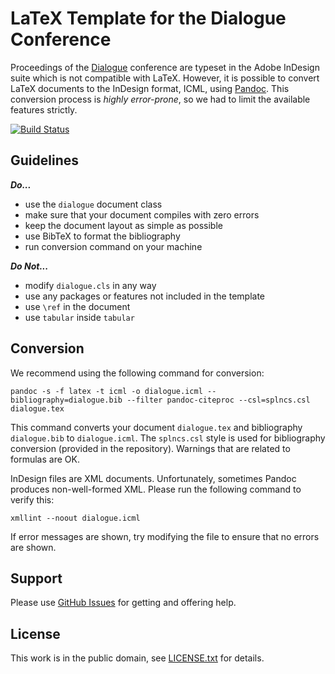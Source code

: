 # LaTeX Template for the Dialogue Conference

Proceedings of the [Dialogue](http://www.dialog-21.ru/en/) conference are typeset in the Adobe InDesign suite which is not compatible with LaTeX. However, it is possible to convert LaTeX documents to the InDesign format, ICML, using [Pandoc](https://pandoc.org). This conversion process is *highly error-prone*, so we had to limit the available features strictly.

[![Build Status](https://travis-ci.org/nlpub/dialogue-latex.svg?branch=master)](https://travis-ci.org/nlpub/dialogue-latex)

## Guidelines

***Do...***

* use the `dialogue` document class
* make sure that your document compiles with zero errors
* keep the document layout as simple as possible
* use BibTeX to format the bibliography
* run conversion command on your machine

***Do Not...***

* modify `dialogue.cls` in any way
* use any packages or features not included in the template
* use `\ref` in the document
* use `tabular` inside `tabular`

## Conversion

We recommend using the following command for conversion:

```shell
pandoc -s -f latex -t icml -o dialogue.icml --bibliography=dialogue.bib --filter pandoc-citeproc --csl=splncs.csl dialogue.tex
```

This command converts your document `dialogue.tex` and bibliography `dialogue.bib` to `dialogue.icml`. The `splncs.csl` style is used for bibliography conversion (provided in the repository). Warnings that are related to formulas are OK.

InDesign files are XML documents. Unfortunately, sometimes Pandoc produces non-well-formed XML. Please run the following command to verify this:

```shell
xmllint --noout dialogue.icml
```

If error messages are shown, try modifying the file to ensure that no errors are shown.

## Support

Please use [GitHub Issues](https://github.com/nlpub/dialogue-latex/issues) for getting and offering help.

## License

This work is in the public domain, see [LICENSE.txt](LICENSE.txt) for details.
